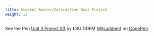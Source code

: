 ```yaml
---
title: Student Roster/Interactive Quiz Project
weight: 13
---
```


<p data-height="600" data-theme-id="33744" data-slug-hash="00f22687ed5bd8530315a2b76f2c6317" data-default-tab="js,result" data-user="lsuddem" data-pen-title="Unit 3 Project #3" data-editable="true" class="codepen">See the Pen <a href="https://codepen.io/lsuddem/pen/00f22687ed5bd8530315a2b76f2c6317/">Unit 3 Project #3</a> by LSU DDEM (<a href="https://codepen.io/lsuddem">@lsuddem</a>) on <a href="https://codepen.io">CodePen</a>.</p>
<script async src="https://static.codepen.io/assets/embed/ei.js"></script>